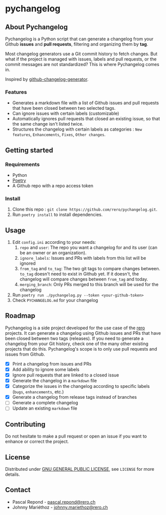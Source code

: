 # pychangelog

## About Pychangelog

Pychangelog is a Python script that can generate a changelog from your Github 
**issues** and **pull requests**, filtering and organizing them by **tag**.

Most changelog generators use a Git commit history to fetch changes. But what 
if the project is managed with issues, labels and pull requests, or the commit messages 
are not standardized? This is where Pychangelog comes in.

Inspired by [github-changelog-generator](https://github.com/github-changelog-generator/github-changelog-generator).

### Features

* Generates a markdown file with a list of Github issues and pull requests that 
have been closed between two selected tags.
* Can ignore issues with certain labels (customizable)
* Automatically ignores pull requests that closed an existing issue, so that 
the same change isn't listed twice.
* Structures the changelog with certain labels as categories : `New features`, 
`Enhancements`, `Fixes`, `Other changes`.

## Getting started

### Requirements

- Python
- [Poetry](https://python-poetry.org/)
- A Github repo with a repo access token

### Install

1. Clone this repo : `git clone https://github.com/rero/pychangelog.git`.
2. Run `poetry install` to install dependencies.

## Usage

1. Edit `config.ini` according to your needs:
   1. `repo` and `user`: The repo you want a changelog for and its user (can be
   an owner or an organization).
   2. `ignore_labels`: Issues and PRs with labels from this list will be ignored
   3. `from_tag` and `to_tag`: The two git tags to compare changes between. 
   `to_tag` doesn't need to exist in Github yet. If it doesn't, the changelog
will compare changes between `from_tag` and today.
   1. `merging_branch`: Only PRs merged to this branch will be used for the
   changelog
2. Run `poetry run ./pychangelog.py --token <your-github-token>`
3. Check `PYCHANGELOG.md` for your changelog

## Roadmap

Pychangelog is a side project developed for the use case of the [rero](https://github.com/rero) 
projects. It can generate a changelog using Github issues and PRs that have 
been closed between two tags (releases). If you need to generate a changelog 
from your Git history, check one of the many other existing projects that do 
this. Pychangelog's scope is to only use pull requests and issues from Github.

* [x] Print a changelog from issues and PRs
* [x] Add ability to ignore some labels
* [x] Ignore pull requests that are linked to a closed issue
* [x] Generate the changelog in a `markdown` file
* [x] Categorize the issues in the changelog according to specific labels 
(`bugs`, `enhancements`, etc.)
* [x] Generate a changelog from release tags instead of branches
* [ ] Generate a complete changelog
* [ ] Update an existing `markdown` file

## Contributing

Do not hesitate to make a pull request or open an issue if you want to enhance 
or correct the project.

## License

Distributed under [GNU GENERAL PUBLIC LICENSE](https://www.gnu.org/licenses/gpl-3.0.html), see `LICENSE` for more details.

## Contact

* Pascal Repond - [pascal.repond@rero.ch](mailto:pascal.repond@rero.ch)
* Johnny Mariéthoz - [johnny.mariethoz@rero.ch](mailto:johnny.mariethoz@rero.ch)
